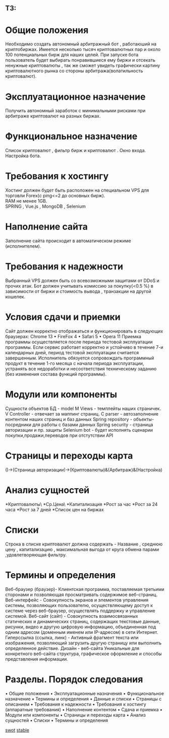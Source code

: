 ## ТЗ:
# Общие положения
Необходимо создать автономный арбитражный бот , работаюший на криптобиржах. Имеется несколько тысяч криптовалютных пар и около 100 потенциальных бирж для наших целей. При запуске бота пользователь будет выбирать понравившиеся ему биржи и отсекать ненужные криптовалюты , так же сможет увидеть графически картину криптовалютного рынка со стороны арбитража(волатильность криптовалют).
# Эксплуатационное назначение
Получить автономный заработок с минимальными рисками при арбитраже криптовалют на разных биржах.
# Функциональное назначение
Список криптовалют , фильтр бирж и криптовалют . Окно входа. Настройка бота.
# Требования к хостингу
Хостинг должен будет быть расположен на специальном VPS для торговли Forex(с ping<=2 до основных бирж).  
RAM не менее 1GB.  
SPRING , Vue.js , MongoDB , Selenium  
# Наполнение сайта 
Заполнение сайта происходит в автоматическом режиме (исполнителем).
# Требования к надежности
Выбранный VPS должен быть со всевозможными защитами от DDoS и прочих атак.
Бот должен учитывать комиссию за покупку(<0.5 %) в зависимости от биржи и стоимость вывода , транзакции на другой кошелек.
# Условия сдачи и приемки
Сайт должен корректно отображаться и функционировать в
следующих браузерах:
Chrome 13
• FireFox 4
• Safari 5
• Opera 11
Приемка программы осуществляется после периода тестовой
эксплуатации программы. Если сервис работает корректно и
устойчиво в течение 7-и календарных дней, период тестовой
эксплуатации считается завершенным. Исполнитель обязуется
сопровождать программный продукт в течение 1-го месяца с
начала периода эксплуатации, устранять все недоработки и
несоответствия техническому заданию (без изменения состава
функций программы).
# Модули или компоненты
Сущности объектов БД - model      M
Views - темплейты наших страничек.    V
Controller - отвечает за маппинг страниц.   C
parser - автозаполнение контентом наших страниц и баз данных
Spring repository - объекты-посредники для работы с базами данных 
Spring security - страница авторизации и пр. защиты
Selenium bot - будет исполнять сценарии покупки,продажи,переводов при отстутствии API 
# Страницы и переходы карта
()->(Страница авторизации)->(Криптовалюты)&(Арбитраж)&(Настройка)
# Анализ сущностей
*Криптовалюты\\
*Ср.Цена\\
*Капитализация
*Рост за час
*Рост за 24 часа
*Рост за 7 дней
*Список цен на биржах
# Списки
Строка в списке криптовалют должна содержать - Название , среднюю цену , капитализацию , максимальная выгода от круга обмена парами ,удовлетворяющая фильтру.
# Термины и определения
Веб-браузер (браузер)- Клиентская программа, поставляемая третьими
сторонами и позволяющая просматривать содержимое
веб-страниц.
Веб-интерфейс - Совокупность экранов и элементов управления системы,
позволяющих пользователю, осуществляющему доступ к
системе через веб-браузер, осуществлять поддержку и
управление системой.
Веб-сайт (сайт) - Совокупность взаимосвязанных статических и
динамических страниц, содержащих текстовые данные,
рисунки, видео и другую цифровую информацию,
объединенная под одним адресом (доменным именем
или IP-адресом) в сети Интернет.
Гиперссылка (ссылка, линк)  - Активный фрагмент текста или изображения,
позволяющий загрузить другую страницу или выполнить
определенное действие.
Дизайн - веб-сайта Уникальные для конкретного веб-сайта структура,
графическое оформление и способы представления
информации.
# Разделы. Порядок следования
• Общие положения
• Эксплуатационные назначения
• Функциональное назначение
• Термины и определения
• Данные и списки
• Страницы с описанием
• Требования к надежности
• Требования к хостингу (аппаратные требования)
• Наполнение контентом
• Сдача и приемка
• Модули или компоненты
• Страницы и переходы карта
• Анализ сущностей
• Списки
• Термины и определения

[swot](https://raw.githubusercontent.com/hide42/crypto-helper/master/swot.png)
[stable](https://raw.githubusercontent.com/hide42/crypto-helper/master/stable.png)
